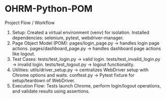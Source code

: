 # OHRM-Python-POM

Project Flow / Workflow

1. Setup:
  Created a virtual environment (venv) for isolation.
  Installed dependencies: selenium, pytest, webdriver-manager.
2. Page Object Model (POM):
   pages/login_page.py → handles login page actions.
   pages/dashboard_page.py → handles dashboard page actions like logout.
3. Test Cases:
   tests/test_login.py → valid login.
   tests/test_invalid_login.py → invalid login.
   tests/test_logout.py → logout functionality.
4. Utilities:
   utils/driver_setup.py → centralizes WebDriver setup with Chrome options and waits.
   conftest.py → Pytest fixture for setup/teardown of WebDriver.
5. Execution Flow:
   Tests launch Chrome, perform login/logout operations, and validate results using assertions.
